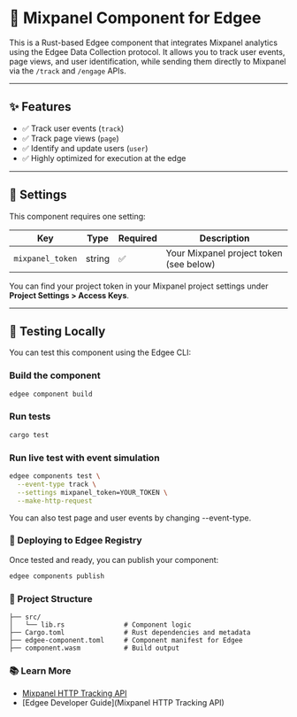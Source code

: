 # 🧠 Mixpanel Component for Edgee

This is a Rust-based Edgee component that integrates Mixpanel analytics using the Edgee Data Collection protocol. It allows you to track user events, page views, and user identification, while sending them directly to Mixpanel via the `/track` and `/engage` APIs.

---

## ✨ Features

- ✅ Track user events (`track`)
- ✅ Track page views (`page`)
- ✅ Identify and update users (`user`)
- ✅ Highly optimized for execution at the edge

---

## 🔧 Settings

This component requires one setting:

| Key              | Type   | Required | Description                          |
|------------------|--------|----------|--------------------------------------|
| `mixpanel_token` | string | ✅       | Your Mixpanel project token (see below) |

You can find your project token in your Mixpanel project settings under **Project Settings > Access Keys**.

---

## 🧪 Testing Locally

You can test this component using the Edgee CLI:

### Build the component

```bash
edgee component build
```

### Run tests
```bash
cargo test
```
### Run live test with event simulation

```bash
edgee components test \
  --event-type track \
  --settings mixpanel_token=YOUR_TOKEN \
  --make-http-request
```
You can also test page and user events by changing --event-type.

### 🚀 Deploying to Edgee Registry
Once tested and ready, you can publish your component:
```bash
edgee components publish
```
### 📂 Project Structure
```text
├── src/
│   └── lib.rs               # Component logic
├── Cargo.toml               # Rust dependencies and metadata
├── edgee-component.toml     # Component manifest for Edgee
├── component.wasm           # Build output
```
### 📚 Learn More

- [Mixpanel HTTP Tracking API](https://developer.mixpanel.com/reference/track-event)
- [Edgee Developer Guide](Mixpanel HTTP Tracking API)